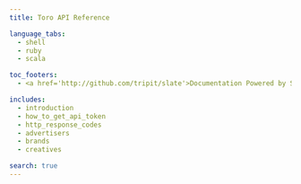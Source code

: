 ```yaml
---
title: Toro API Reference

language_tabs:
  - shell
  - ruby
  - scala

toc_footers:
  - <a href='http://github.com/tripit/slate'>Documentation Powered by Slate</a>

includes:
  - introduction
  - how_to_get_api_token
  - http_response_codes
  - advertisers
  - brands
  - creatives

search: true
---
```

